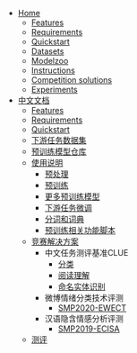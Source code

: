 + [Home](https://github.com/dbiir/UER-py/wiki)
  - [Features](https://github.com/dbiir/UER-py/#features)
  - [Requirements](https://github.com/dbiir/UER-py/#requirements)
  - [Quickstart](https://github.com/dbiir/UER-py/#quickstart)
  - [Datasets](https://github.com/dbiir/UER-py/wiki/Datasets)
  - [Modelzoo](https://github.com/dbiir/UER-py/wiki/Modelzoo)
  - [Instructions](https://github.com/dbiir/UER-py/wiki/Instructions)
  - [Competition solutions](https://github.com/dbiir/UER-py/wiki/Competition-solutions)
  - [Experiments](https://github.com/dbiir/UER-py/wiki/Experiments)
+ [中文文档](https://github.com/dbiir/UER-py/wiki)
  - [Features](https://github.com/dbiir/UER-py/#features)
  - [Requirements](https://github.com/dbiir/UER-py/#requirements)
  - [Quickstart](https://github.com/dbiir/UER-py/#quickstart)
  - [下游任务数据集](https://github.com/dbiir/UER-py/wiki/%E4%B8%8B%E6%B8%B8%E4%BB%BB%E5%8A%A1%E6%95%B0%E6%8D%AE%E9%9B%86)
  - [预训练模型仓库](https://github.com/dbiir/UER-py/wiki/%E9%A2%84%E8%AE%AD%E7%BB%83%E6%A8%A1%E5%9E%8B%E4%BB%93%E5%BA%93)
  - [使用说明](https://github.com/dbiir/UER-py/wiki/%E4%BD%BF%E7%94%A8%E8%AF%B4%E6%98%8E)
    + [预处理](https://github.com/dbiir/UER-py/wiki/%E9%A2%84%E5%A4%84%E7%90%86)
    + [预训练](https://github.com/dbiir/UER-py/wiki/%E9%A2%84%E8%AE%AD%E7%BB%83)
    + [更多预训练模型](https://github.com/dbiir/UER-py/wiki/%E6%9B%B4%E5%A4%9A%E9%A2%84%E8%AE%AD%E7%BB%83%E6%A8%A1%E5%9E%8B)
    + [下游任务微调](https://github.com/dbiir/UER-py/wiki/%E4%B8%8B%E6%B8%B8%E4%BB%BB%E5%8A%A1%E5%BE%AE%E8%B0%83)
    + [分词和词典](https://github.com/dbiir/UER-py/wiki/%E5%88%86%E8%AF%8D%E5%92%8C%E8%AF%8D%E5%85%B8)
    + [预训练相关功能脚本](https://github.com/dbiir/UER-py/wiki/%E9%A2%84%E8%AE%AD%E7%BB%83%E7%9B%B8%E5%85%B3%E5%8A%9F%E8%83%BD%E8%84%9A%E6%9C%AC)
  - [竞赛解决方案](https://github.com/dbiir/UER-py/wiki/%E7%AB%9E%E8%B5%9B%E8%A7%A3%E5%86%B3%E6%96%B9%E6%A1%88)
    + 中文任务测评基准CLUE
      - [分类](https://github.com/dbiir/UER-py/wiki/CLUE%E5%88%86%E7%B1%BB)
      - [阅读理解](https://github.com/dbiir/UER-py/wiki/CLUE%E9%98%85%E8%AF%BB%E7%90%86%E8%A7%A3)
      - [命名实体识别](https://github.com/dbiir/UER-py/wiki/CLUE%E5%91%BD%E5%90%8D%E5%AE%9E%E4%BD%93%E8%AF%86%E5%88%AB)
    + 微博情绪分类技术评测
      - [SMP2020-EWECT](https://github.com/dbiir/UER-py/wiki/SMP2020%E5%BE%AE%E5%8D%9A%E6%83%85%E7%BB%AA%E5%88%86%E7%B1%BB%E6%8A%80%E6%9C%AF%E8%AF%84%E6%B5%8B)
    + 汉语隐含情感分析评测
      - [SMP2019-ECISA](https://github.com/dbiir/UER-py/wiki/%E7%AB%9E%E8%B5%9B%E8%A7%A3%E5%86%B3%E6%96%B9%E6%A1%88)
  - [测评](https://github.com/dbiir/UER-py/wiki/Experiments)